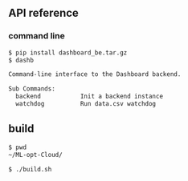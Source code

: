 ## API reference

### command line

```bash
$ pip install dashboard_be.tar.gz
$ dashb

Command-line interface to the Dashboard backend.

Sub Commands:
  backend           Init a backend instance
  watchdog          Run data.csv watchdog

```


## build

```bash
$ pwd
~/ML-opt-Cloud/

$ ./build.sh

```
